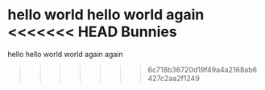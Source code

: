 hello world
hello world again
<<<<<<< HEAD
Bunnies
=======
hello hello world world again again
>>>>>>> 6c718b36720d19f49a4a2168ab6427c2aa2f1249
